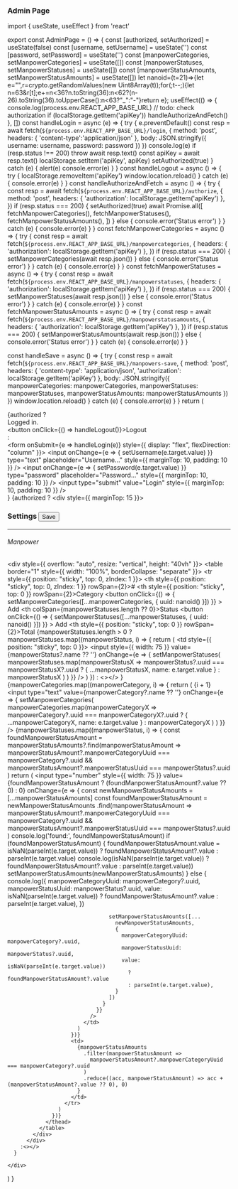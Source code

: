 ### Admin Page

import { useState, useEffect } from 'react'

export const AdminPage = () => {
  const [authorized, setAuthorized] = useState(false)
  const [username, setUsername] = useState('')
  const [password, setPassword] = useState('')
  const [manpowerCategories, setManpowerCategories] = useState([])
  const [manpowerStatuses, setManpowerStatuses] = useState([])
  const [manpowerStatusAmounts, setManpowerStatusAmounts] = useState([])
  let nanoid=(t=21)=>{let e="",r=crypto.getRandomValues(new Uint8Array(t));for(;t--;){let n=63&r[t];e+=n<36?n.toString(36):n<62?(n-26).toString(36).toUpperCase():n<63?"_":"-"}return e};
  useEffect(() => {
    console.log(process.env.REACT_APP_BASE_URL)
    // todo: check authorization
    if (localStorage.getItem('apiKey'))
      handleAuthorizeAndFetch()
  }, [])
  const handleLogin = async (e) => {
    try {
      e.preventDefault()
      const resp = await fetch(`${process.env.REACT_APP_BASE_URL}/login`, {
        method: 'post',
        headers: {
          'content-type':'application/json'
        },
        body: JSON.stringify({
          username: username,
          password: password
        })
      })
      console.log(e)
      if (resp.status !== 200) throw await resp.text()
      const apiKey = await resp.text()
      localStorage.setItem('apiKey', apiKey)
      setAuthorized(true)
    } catch (e) {
      alert(e)
      console.error(e)
    }
  }
  const handleLogout = async () => {
    try {
      localStorage.removeItem('apiKey')
      window.location.reload()
    } catch (e) {
      console.error(e)
    }
  }
  const handleAuthorizeAndFetch = async () => {
    try {
      const resp = await fetch(`${process.env.REACT_APP_BASE_URL}/authorize`, {
          method: 'post',
          headers: {
            'authorization': localStorage.getItem('apiKey')
          },
        })
      if (resp.status === 200) {
        setAuthorized(true)
        await Promise.all([
          fetchManpowerCategories(),
          fetchManpowerStatuses(),
          fetchManpowerStatusAmounts(),
        ])
      } else {
        console.error('Status error')
      }
    } catch (e) {
      console.error(e)
    } 
  }
  const fetchManpowerCategories = async () => {
    try {
      const resp = await fetch(`${process.env.REACT_APP_BASE_URL}/manpowercategories`, {
          headers: {
            'authorization': localStorage.getItem('apiKey')
          },
        })
      if (resp.status === 200) {
        setManpowerCategories(await resp.json())
      } else {
        console.error('Status error')
      }
    } catch (e) {
      console.error(e)
    } 
  }
  const fetchManpowerStatuses = async () => {
    try {
      const resp = await fetch(`${process.env.REACT_APP_BASE_URL}/manpowerstatuses`, {
          headers: {
            'authorization': localStorage.getItem('apiKey')
          },
        })
      if (resp.status === 200) {
        setManpowerStatuses(await resp.json())
      } else {
        console.error('Status error')
      }
    } catch (e) {
      console.error(e)
    } 
  }
  const fetchManpowerStatusAmounts = async () => {
    try {
      const resp = await fetch(`${process.env.REACT_APP_BASE_URL}/manpowerstatusamounts`, {
          headers: {
            'authorization': localStorage.getItem('apiKey')
          },
        })
      if (resp.status === 200) {
        setManpowerStatusAmounts(await resp.json())
      } else {
        console.error('Status error')
      }
    } catch (e) {
      console.error(e)
    } 
  }
  
  const handleSave = async ()  => {
    try {
      const resp = await fetch(`${process.env.REACT_APP_BASE_URL}/manpowers-save`, {
        method: 'post',
        headers: {
          'content-type': 'application/json',
          'authorization': localStorage.getItem('apiKey')
        },
        body: JSON.stringify({
          manpowerCategories: manpowerCategories,
          manpowerStatuses: manpowerStatuses,
          manpowerStatusAmounts: manpowerStatusAmounts
        })
      })
      window.location.reload()
    } catch (e) {
      console.error(e)
    }
  }
  return (
    <div>
      {authorized 
        ? <div>
            Logged in.
            <div>
              <div>
                <button onClick={() => handleLogout()}>Logout</button>
              </div>
            </div>
          </div>
        : <div>
            <form onSubmit={e => handleLogin(e)} style={{ display: "flex", flexDirection: "column" }}>
              <input onChange={e => { setUsername(e.target.value) }} type="text" placeholder="Username..." style={{ marginTop: 10, padding: 10 }} />
              <input onChange={e => { setPassword(e.target.value) }} type="password" placeholder="Password..." style={{ marginTop: 10, padding: 10 }} />
              <input type="submit" value="Login"   style={{ marginTop: 10, padding: 10 }} />
            </form>
          </div>
      }
      {authorized
        ? <div style={{ marginTop: 15 }}>
            <h3>Settings <button onClick={handleSave}>Save</button></h3>
            <hr />
            <h6>Manpower</h6>
            <div style={{ overflow: "auto", resize: "vertical", height: "40vh" }}>
              <table border="1" style={{ width: "100%", borderCollapse: "separate" }}>
                <thead>
                  <tr style={{ position: "sticky", top: 0, zIndex: 1 }}>
                    <th style={{ position: "sticky", top: 0, zIndex: 1 }} rowSpan={2}>#</th>
                    <th style={{ position: "sticky", top: 0 }} rowSpan={2}>Category 
                      <button 
                        onClick={() => { setManpowerCategories([...manpowerCategories, { uuid: nanoid() }]) }}
                      >
                        Add
                      </button>
                    </th>
                    <th colSpan={manpowerStatuses.length ?? 0}>Status 
                      <button 
                        onClick={() => { setManpowerStatuses([...manpowerStatuses, { uuid: nanoid() }]) }}
                      >
                        Add
                      </button>
                    </th>
                    <th style={{ position: "sticky", top: 0 }} rowSpan={2}>Total</th>
                  </tr>
                  <tr>
                    {manpowerStatuses.length > 0 
                      ? manpowerStatuses.map((manpowerStatus, i) => {
                          return (
                            <td style={{ position: "sticky", top: 0 }}>
                              <input
                                style={{ width: 75 }}
                                value={manpowerStatus?.name ?? ''} 
                                onChange={e => {
                                  setManpowerStatuses(
                                    manpowerStatuses.map(manpowerStatusX => manpowerStatus?.uuid === manpowerStatusX?.uuid
                                      ? { ...manpowerStatusX, name: e.target.value }
                                      : manpowerStatusX
                                    )
                                  )
                                }}
                              />
                            </td>
                          )
                        })
                      : <></>
                    }
                  </tr>
                  {manpowerCategories.map((manpowerCategory, i) => {
                    return (
                      <tr>
                        <td>{i + 1}</td>
                        <td>
                          <input
                            type="text" 
                            value={manpowerCategory?.name ?? ''} 
                            onChange={e => {
                              setManpowerCategories(
                                manpowerCategories.map(manpowerCategoryX => manpowerCategory?.uuid === manpowerCategoryX?.uuid
                                  ? { ...manpowerCategoryX, name: e.target.value }
                                  : manpowerCategoryX
                                )
                              )
                            }}
                          />
                        </td>
                        {manpowerStatuses.map((manpowerStatus, i) => {
                          const foundManpowerStatusAmount = manpowerStatusAmounts?.find(manpowerStatusAmount =>
                            manpowerStatusAmount?.manpowerCategoryUuid === manpowerCategory?.uuid &&
                            manpowerStatusAmount?.manpowerStatusUuid === manpowerStatus?.uuid
                          )
                          return (
                            <td>
                              <input 
                                type="number" 
                                style={{ width: 75 }}
                                value={foundManpowerStatusAmount ? (foundManpowerStatusAmount?.value ?? 0) : 0}
                                onChange={e => {
                                  const newManpowerStatusAmounts = [...manpowerStatusAmounts]
                                  const foundManpowerStatusAmount = 
                                    newManpowerStatusAmounts
                                      .find(manpowerStatusAmount =>
                                        manpowerStatusAmount?.manpowerCategoryUuid === manpowerCategory?.uuid && 
                                        manpowerStatusAmount?.manpowerStatusUuid === manpowerStatus?.uuid
                                      )
                                  console.log('found:', foundManpowerStatusAmount)
                                  if (foundManpowerStatusAmount) {
                                    foundManpowerStatusAmount.value = isNaN(parseInt(e.target.value)) 
                                      ? foundManpowerStatusAmount?.value
                                      : parseInt(e.target.value)
                                    console.log(isNaN(parseInt(e.target.value)) 
                                      ? foundManpowerStatusAmount?.value
                                      : parseInt(e.target.value))
                                    setManpowerStatusAmounts(newManpowerStatusAmounts)
                                  } else {
                                    console.log({
                                        manpowerCategoryUuid: manpowerCategory?.uuid,
                                        manpowerStatusUuid: manpowerStatus?.uuid,
                                        value: isNaN(parseInt(e.target.value)) 
                                          ? foundManpowerStatusAmount?.value
                                          : parseInt(e.target.value),
                                      })
                                    
                                    setManpowerStatusAmounts([...
                                      newManpowerStatusAmounts,
                                      {
                                        manpowerCategoryUuid: manpowerCategory?.uuid,
                                        manpowerStatusUuid: manpowerStatus?.uuid,
                                        value: isNaN(parseInt(e.target.value)) 
                                          ? foundManpowerStatusAmount?.value
                                          : parseInt(e.target.value),
                                      }
                                    ])
                                  }
                                }}
                              />
                            </td>
                          )
                        })}
                        <td>
                          {manpowerStatusAmounts
                            .filter(manpowerStatusAmount =>
                              manpowerStatusAmount?.manpowerCategoryUuid === manpowerCategory?.uuid
                            )
                            .reduce((acc, manpowerStatusAmount) => acc + (manpowerStatusAmount?.value ?? 0), 0)
                          }
                        </td>
                      </tr>
                    )
                  })}
                </thead>
              </table>
            </div>
          </div>
        :<></>
      }
      
    </div>
  )
}

<AdminPage />